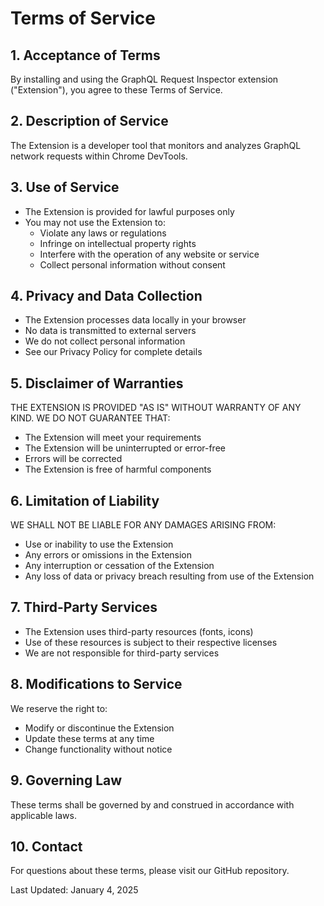 # Terms of Service

## 1. Acceptance of Terms
By installing and using the GraphQL Request Inspector extension ("Extension"), you agree to these Terms of Service.

## 2. Description of Service
The Extension is a developer tool that monitors and analyzes GraphQL network requests within Chrome DevTools.

## 3. Use of Service
- The Extension is provided for lawful purposes only
- You may not use the Extension to:
  - Violate any laws or regulations
  - Infringe on intellectual property rights
  - Interfere with the operation of any website or service
  - Collect personal information without consent

## 4. Privacy and Data Collection
- The Extension processes data locally in your browser
- No data is transmitted to external servers
- We do not collect personal information
- See our Privacy Policy for complete details

## 5. Disclaimer of Warranties
THE EXTENSION IS PROVIDED "AS IS" WITHOUT WARRANTY OF ANY KIND. WE DO NOT GUARANTEE THAT:
- The Extension will meet your requirements
- The Extension will be uninterrupted or error-free
- Errors will be corrected
- The Extension is free of harmful components

## 6. Limitation of Liability
WE SHALL NOT BE LIABLE FOR ANY DAMAGES ARISING FROM:
- Use or inability to use the Extension
- Any errors or omissions in the Extension
- Any interruption or cessation of the Extension
- Any loss of data or privacy breach resulting from use of the Extension

## 7. Third-Party Services
- The Extension uses third-party resources (fonts, icons)
- Use of these resources is subject to their respective licenses
- We are not responsible for third-party services

## 8. Modifications to Service
We reserve the right to:
- Modify or discontinue the Extension
- Update these terms at any time
- Change functionality without notice

## 9. Governing Law
These terms shall be governed by and construed in accordance with applicable laws.

## 10. Contact
For questions about these terms, please visit our GitHub repository.

Last Updated: January 4, 2025 